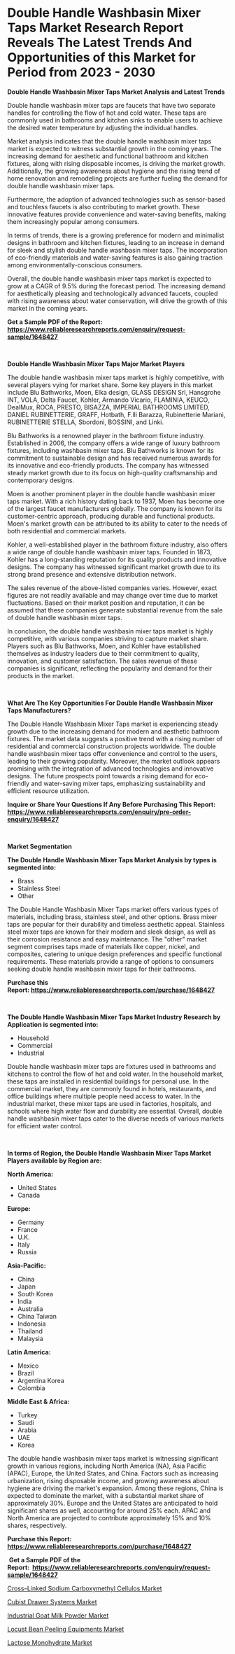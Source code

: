 <p><h1>Double Handle Washbasin Mixer Taps Market Research Report Reveals The Latest Trends And Opportunities of this Market for Period from 2023 - 2030</h1></p><p><strong>Double Handle Washbasin Mixer Taps Market Analysis and Latest Trends</strong></p>
<p><p>Double handle washbasin mixer taps are faucets that have two separate handles for controlling the flow of hot and cold water. These taps are commonly used in bathrooms and kitchen sinks to enable users to achieve the desired water temperature by adjusting the individual handles.</p><p>Market analysis indicates that the double handle washbasin mixer taps market is expected to witness substantial growth in the coming years. The increasing demand for aesthetic and functional bathroom and kitchen fixtures, along with rising disposable incomes, is driving the market growth. Additionally, the growing awareness about hygiene and the rising trend of home renovation and remodeling projects are further fueling the demand for double handle washbasin mixer taps.</p><p>Furthermore, the adoption of advanced technologies such as sensor-based and touchless faucets is also contributing to market growth. These innovative features provide convenience and water-saving benefits, making them increasingly popular among consumers.</p><p>In terms of trends, there is a growing preference for modern and minimalist designs in bathroom and kitchen fixtures, leading to an increase in demand for sleek and stylish double handle washbasin mixer taps. The incorporation of eco-friendly materials and water-saving features is also gaining traction among environmentally-conscious consumers.</p><p>Overall, the double handle washbasin mixer taps market is expected to grow at a CAGR of 9.5% during the forecast period. The increasing demand for aesthetically pleasing and technologically advanced faucets, coupled with rising awareness about water conservation, will drive the growth of this market in the coming years.</p></p>
<p><strong>Get a Sample PDF of the Report:&nbsp; <a href="https://www.reliableresearchreports.com/enquiry/request-sample/1648427">https://www.reliableresearchreports.com/enquiry/request-sample/1648427</a></strong></p>
<p>&nbsp;</p>
<p><strong>Double Handle Washbasin Mixer Taps Major Market Players</strong></p>
<p><p>The double handle washbasin mixer taps market is highly competitive, with several players vying for market share. Some key players in this market include Blu Bathworks, Moen, Elka design, GLASS DESIGN Srl, Hansgrohe INT, VOLA, Delta Faucet, Kohler, Armando Vicario, FLAMINIA, KEUCO, DealMux, ROCA, PRESTO, BISAZZA, IMPERIAL BATHROOMS LIMITED, DANIEL RUBINETTERIE, GRAFF, Hotbath, F.lli Barazza, Rubinetterie Mariani, RUBINETTERIE STELLA, Sbordoni, BOSSINI, and Linki.</p><p>Blu Bathworks is a renowned player in the bathroom fixture industry. Established in 2006, the company offers a wide range of luxury bathroom fixtures, including washbasin mixer taps. Blu Bathworks is known for its commitment to sustainable design and has received numerous awards for its innovative and eco-friendly products. The company has witnessed steady market growth due to its focus on high-quality craftsmanship and contemporary designs.</p><p>Moen is another prominent player in the double handle washbasin mixer taps market. With a rich history dating back to 1937, Moen has become one of the largest faucet manufacturers globally. The company is known for its customer-centric approach, producing durable and functional products. Moen's market growth can be attributed to its ability to cater to the needs of both residential and commercial markets.</p><p>Kohler, a well-established player in the bathroom fixture industry, also offers a wide range of double handle washbasin mixer taps. Founded in 1873, Kohler has a long-standing reputation for its quality products and innovative designs. The company has witnessed significant market growth due to its strong brand presence and extensive distribution network.</p><p>The sales revenue of the above-listed companies varies. However, exact figures are not readily available and may change over time due to market fluctuations. Based on their market position and reputation, it can be assumed that these companies generate substantial revenue from the sale of double handle washbasin mixer taps.</p><p>In conclusion, the double handle washbasin mixer taps market is highly competitive, with various companies striving to capture market share. Players such as Blu Bathworks, Moen, and Kohler have established themselves as industry leaders due to their commitment to quality, innovation, and customer satisfaction. The sales revenue of these companies is significant, reflecting the popularity and demand for their products in the market.</p></p>
<p>&nbsp;</p>
<p><strong>What Are The Key Opportunities For Double Handle Washbasin Mixer Taps Manufacturers?</strong></p>
<p><p>The Double Handle Washbasin Mixer Taps market is experiencing steady growth due to the increasing demand for modern and aesthetic bathroom fixtures. The market data suggests a positive trend with a rising number of residential and commercial construction projects worldwide. The double handle washbasin mixer taps offer convenience and control to the users, leading to their growing popularity. Moreover, the market outlook appears promising with the integration of advanced technologies and innovative designs. The future prospects point towards a rising demand for eco-friendly and water-saving mixer taps, emphasizing sustainability and efficient resource utilization.</p></p>
<p><strong>Inquire or Share Your Questions If Any Before Purchasing This Report: <a href="https://www.reliableresearchreports.com/enquiry/pre-order-enquiry/1648427">https://www.reliableresearchreports.com/enquiry/pre-order-enquiry/1648427</a></strong></p>
<p>&nbsp;</p>
<p><strong>Market Segmentation</strong></p>
<p><strong>The Double Handle Washbasin Mixer Taps Market Analysis by types is segmented into:</strong></p>
<p><ul><li>Brass</li><li>Stainless Steel</li><li>Other</li></ul></p>
<p><p>The Double Handle Washbasin Mixer Taps market offers various types of materials, including brass, stainless steel, and other options. Brass mixer taps are popular for their durability and timeless aesthetic appeal. Stainless steel mixer taps are known for their modern and sleek design, as well as their corrosion resistance and easy maintenance. The "other" market segment comprises taps made of materials like copper, nickel, and composites, catering to unique design preferences and specific functional requirements. These materials provide a range of options to consumers seeking double handle washbasin mixer taps for their bathrooms.</p></p>
<p><strong>Purchase this Report:&nbsp;<a href="https://www.reliableresearchreports.com/purchase/1648427">https://www.reliableresearchreports.com/purchase/1648427</a></strong></p>
<p>&nbsp;</p>
<p><strong>The Double Handle Washbasin Mixer Taps Market Industry Research by Application is segmented into:</strong></p>
<p><ul><li>Household</li><li>Commercial</li><li>Industrial</li></ul></p>
<p><p>Double handle washbasin mixer taps are fixtures used in bathrooms and kitchens to control the flow of hot and cold water. In the household market, these taps are installed in residential buildings for personal use. In the commercial market, they are commonly found in hotels, restaurants, and office buildings where multiple people need access to water. In the industrial market, these mixer taps are used in factories, hospitals, and schools where high water flow and durability are essential. Overall, double handle washbasin mixer taps cater to the diverse needs of various markets for efficient water control.</p></p>
<p>&nbsp;</p>
<p><strong>In terms of Region, the Double Handle Washbasin Mixer Taps Market Players available by Region are:</strong></p>
<p>
    <p> <strong> North America: </strong>
        <ul>
            <li>United States</li>
            <li>Canada</li>
        </ul>
        </p> 
    <p> <strong> Europe: </strong>
        <ul>
            <li>Germany</li>
            <li>France</li>
            <li>U.K.</li>
            <li>Italy</li>
            <li>Russia</li>
        </ul>
        </p> 
    <p> <strong> Asia-Pacific: </strong>
        <ul>
            <li>China</li>
            <li>Japan</li>
            <li>South Korea</li>
            <li>India</li>
            <li>Australia</li>
            <li>China Taiwan</li>
            <li>Indonesia</li>
            <li>Thailand</li>
            <li>Malaysia</li>
        </ul>
        </p> 
    <p> <strong> Latin America: </strong>
        <ul>
            <li>Mexico</li>
            <li>Brazil</li>
            <li>Argentina Korea</li>
            <li>Colombia</li>
        </ul>
        </p> 
    <p> <strong> Middle East & Africa: </strong>
        <ul>
            <li>Turkey</li>
            <li>Saudi</li>
            <li>Arabia</li>
            <li>UAE</li>
            <li>Korea</li>
        </ul>
    </p>
    </p>
<p><p>The double handle washbasin mixer taps market is witnessing significant growth in various regions, including North America (NA), Asia Pacific (APAC), Europe, the United States, and China. Factors such as increasing urbanization, rising disposable income, and growing awareness about hygiene are driving the market's expansion. Among these regions, China is expected to dominate the market, with a substantial market share of approximately 30%. Europe and the United States are anticipated to hold significant shares as well, accounting for around 25% each. APAC and North America are projected to contribute approximately 15% and 10% shares, respectively.</p></p>
<p><strong>Purchase this Report: <a href="https://www.reliableresearchreports.com/purchase/1648427">https://www.reliableresearchreports.com/purchase/1648427</a></strong></p>
<p>&nbsp;<strong>Get a Sample PDF of the Report:&nbsp;&nbsp;<a href="https://www.reliableresearchreports.com/enquiry/request-sample/1648427">https://www.reliableresearchreports.com/enquiry/request-sample/1648427</a></strong></p>
<p><strong></strong></p>
<p><p><a href="https://www.linkedin.com/pulse/decoding-crossndashlinked-sodium-carboxymethyl-cellulos/">Cross–Linked Sodium Carboxymethyl Cellulos Market</a></p><p><a href="https://medium.com/@emilywest91/cubist-drawer-systems-market-share-evolution-and-market-growth-trends-2023-2030-5af7eb057aca">Cubist Drawer Systems Market</a></p><p><a href="https://www.linkedin.com/pulse/decoding-industrial-goat-milk-powder-market-deep-dive-latest/">Industrial Goat Milk Powder Market</a></p><p><a href="https://medium.com/@joycelucas56/locust-bean-peeling-equipments-market-size-and-market-trends-complete-industry-overview-2023-to-ed8a2ee002a9">Locust Bean Peeling Equipments Market</a></p><p><a href="https://www.linkedin.com/pulse/lactose-monohydrate-market-size-growth-forecast-from/">Lactose Monohydrate Market</a></p></p>